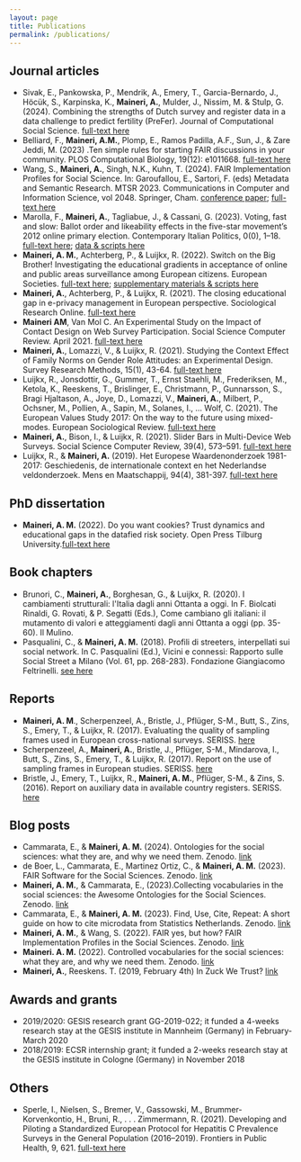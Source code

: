 ```yaml
---
layout: page
title: Publications
permalink: /publications/
---
```


## Journal articles
- Sivak, E., Pankowska, P., Mendrik, A., Emery, T., Garcia-Bernardo, J., Höcük, S., Karpinska, K., **Maineri, A.**, Mulder, J., Nissim, M. & Stulp, G. (2024). Combining the strengths of Dutch survey and register data in a data challenge to predict fertility (PreFer). Journal of Computational Social Science. [full-text here](https://doi.org/10.1007/s42001-024-00275-6)
- Belliard, F., **Maineri, A.M.**, Plomp, E., Ramos Padilla, A.F., Sun, J., & Zare Jeddi, M. (2023) .Ten simple rules for starting FAIR discussions in your community. PLOS Computational Biology, 19(12): e1011668. [full-text here](https://doi.org/10.1371/journal.pcbi.1011668)
- Wang, S., **Maineri, A.**, Singh, N.K., Kuhn, T. (2024). FAIR Implementation Profiles for Social Science. In: Garoufallou, E., Sartori, F. (eds) Metadata and Semantic Research. MTSR 2023. Communications in Computer and Information Science, vol 2048. Springer, Cham. [conference paper](https://doi.org/10.1007/978-3-031-65990-4_26); [full-text here](https://shuai.ai/static/files/paper/MTSR_paper.pdf)
- Marolla, F., **Maineri, A.**, Tagliabue, J., & Cassani, G. (2023). Voting, fast and slow: Ballot order and likeability effects in the five-star movement’s 2012 online primary election. Contemporary Italian Politics, 0(0), 1–18. [full-text here](https://doi.org/10.1080/23248823.2023.2175124); [data & scripts here](https://doi.org/10.34894/KE8VVY)
- **Maineri, A. M.**, Achterberg, P., & Luijkx, R. (2022). Switch on the Big Brother! Investigating the educational gradients in acceptance of online and public areas surveillance among European citizens. European Societies. [full-text here](https://doi.org/10.1080/14616696.2022.2043412); [supplementary materials & scripts here](https://doi.org/10.17605/OSF.IO/M82KW)
- **Maineri, A.**, Achterberg, P., & Luijkx, R. (2021). The closing educational gap in e-privacy management in European perspective. Sociological Research Online. [full-text here](https://doi.org/10.1177/13607804211023524)
- **Maineri AM**, Van Mol C. An Experimental Study on the Impact of Contact Design on Web Survey Participation. Social Science Computer Review. April 2021. [full-text here](https://doi:10.1177/08944393211003482)
- **Maineri, A.**, Lomazzi, V., & Luijkx, R. (2021). Studying the Context Effect of Family Norms on Gender Role Attitudes: an Experimental Design. Survey Research Methods, 15(1), 43-64. [full-text here](https://doi.org/10.18148/srm/2021.v15i1.7656)
- Luijkx, R., Jonsdottir, G., Gummer, T., Ernst Staehli, M., Frederiksen, M., Ketola, K., Reeskens, T., Brislinger, E., Christmann, P., Gunnarsson, S., Bragi Hjaltason, A., Joye, D., Lomazzi, V., **Maineri, A.**, Milbert, P., Ochsner, M., Pollien, A., Sapin, M., Solanes, I., ... Wolf, C. (2021). The European Values Study 2017: On the way to the future using mixed-modes. European Sociological Review. [full-text here](https://doi.org/10.1093/esr/jcaa049)
- **Maineri, A.**, Bison, I., & Luijkx, R. (2021). Slider Bars in Multi-Device Web Surveys. Social Science Computer Review, 39(4), 573–591. [full-text here](https://doi.org/10.1177/0894439319879132)
- Luijkx, R., & **Maineri, A.** (2019). Het Europese Waardenonderzoek 1981-2017: Geschiedenis, de internationale context en het Nederlandse veldonderzoek. Mens en Maatschappij, 94(4), 381-397. [full-text here](https://doi.org/10.5117/MEM2019.4.002.LUIJ)

## PhD dissertation
- **Maineri, A. M.** (2022). Do you want cookies? Trust dynamics and educational gaps in the datafied risk society. Open Press Tilburg University.[full-text here](https://doi.org/10.26116/et28-vc69)

## Book chapters
- Brunori, C., **Maineri, A.**, Borghesan, G., & Luijkx, R. (2020). I cambiamenti strutturali: l'Italia dagli anni Ottanta a oggi. In F. Biolcati Rinaldi, G. Rovati, & P. Segatti (Eds.), Come cambiano gli italiani: il mutamento di valori e atteggiamenti dagli anni Ottanta a oggi (pp. 35-60). Il Mulino.
- Pasqualini, C., & **Maineri, A. M.** (2018). Profili di streeters, interpellati sui social network. In C. Pasqualini (Ed.), Vicini e connessi: Rapporto sulle Social Street a Milano (Vol. 61, pp. 268-283). Fondazione Giangiacomo Feltrinelli. [see here](http://fondazionefeltrinelli.it/app/uploads/2018/02/Vicini-e-connessi.pdf)

## Reports
- **Maineri, A. M**., Scherpenzeel, A., Bristle, J., Pflüger, S-M., Butt, S., Zins, S., Emery, T., & Luijkx, R. (2017). Evaluating the quality of sampling frames used in European cross-national surveys. SERISS. [here](https://seriss.eu/wp-content/uploads/2017/10/SERISS-Deliverable-2.2-_Report-Evaluating-the-quality-of-sampling-frames.pdf)
- Scherpenzeel, A., **Maineri, A.**, Bristle, J., Pflüger, S-M., Mindarova, I., Butt, S., Zins, S., Emery, T., & Luijkx, R. (2017). Report on the use of sampling frames in European studies. SERISS. [here](http://seriss.eu/_wpsite/wp-content/uploads/2017/01/SERISS-Deliverable-2.1-Report-on-the-use-of-sampling-frames-in-European-studies.pdf)
- Bristle, J., Emery, T., Luijkx, R., **Maineri, A. M.**, Pflüger, S-M., & Zins, S. (2016). Report on auxiliary data in available country registers. SERISS. [here](https://seriss.eu/wp-content/uploads/2016/12/SERISS-Deliverable-2.5-Report-on-auxiliary-data-in-country-registers.pdf)

## Blog posts
-  Cammarata, E., & **Maineri, A. M.** (2024). Ontologies for the social sciences: what they are, and why we need them. Zenodo. [link](https://doi.org/10.5281/zenodo.10694246)
-  de Boer, L., Cammarata, E., Martinez Ortiz, C., & **Maineri, A. M.** (2023). FAIR Software for the Social Sciences. Zenodo. [link](https://doi.org/10.5281/zenodo.8020325)
-  **Maineri, A. M.**, & Cammarata, E.,  (2023).Collecting vocabularies in the social sciences: the Awesome Ontologies for the Social Sciences. Zenodo. [link](https://zenodo.org/doi/10.5281/zenodo.7852157)
-  Cammarata, E., & **Maineri, A. M.** (2023). Find, Use, Cite, Repeat: A short guide on how to cite microdata from Statistics Netherlands. Zenodo. [link](https://zenodo.org/doi/10.5281/zenodo.7752191)
- **Maineri, A. M.**, & Wang, S. (2022). FAIR yes, but how? FAIR Implementation Profiles in the Social Sciences. Zenodo. [link](https://doi.org/10.5281/zenodo.7428412)
- **Maineri. A. M.** (2022). Controlled vocabularies for the social sciences: what they are, and why we need them. Zenodo. [link](https://doi.org/10.5281/zenodo.7157800)
- **Maineri, A.**, Reeskens. T. (2019, February 4th) In Zuck We Trust? [link](https://www.socialevraagstukken.nl/in-zuck-we-trust/)

## Awards and grants
- 2019/2020: GESIS research grant GG-2019-022; it funded a 4-weeks research stay at the GESIS institute in Mannheim (Germany) in February-March 2020
- 2018/2019: ECSR internship grant; it funded a 2-weeks research stay at the GESIS institute in Cologne (Germany) in November 2018

## Others
- Sperle, I., Nielsen, S., Bremer, V., Gassowski, M., Brummer-Korvenkontio, H., Bruni, R., . . . Zimmermann, R. (2021). Developing and Piloting a Standardized European Protocol for Hepatitis C Prevalence Surveys in the General Population (2016–2019). Frontiers in Public Health, 9, 621. [full-text here](https://www.frontiersin.org/article/10.3389/fpubh.2021.568524)

